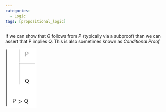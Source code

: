 ```yaml
---
categories:
  - Logic 
tags: [propositional_logic]
---
```


If we can show that $Q$ follows from $P$ (typically via a subproof) than we can assert that P implies Q. This is also sometimes known as _Conditional Proof_

![cond-intro.png](../img/cond-intro.png)
